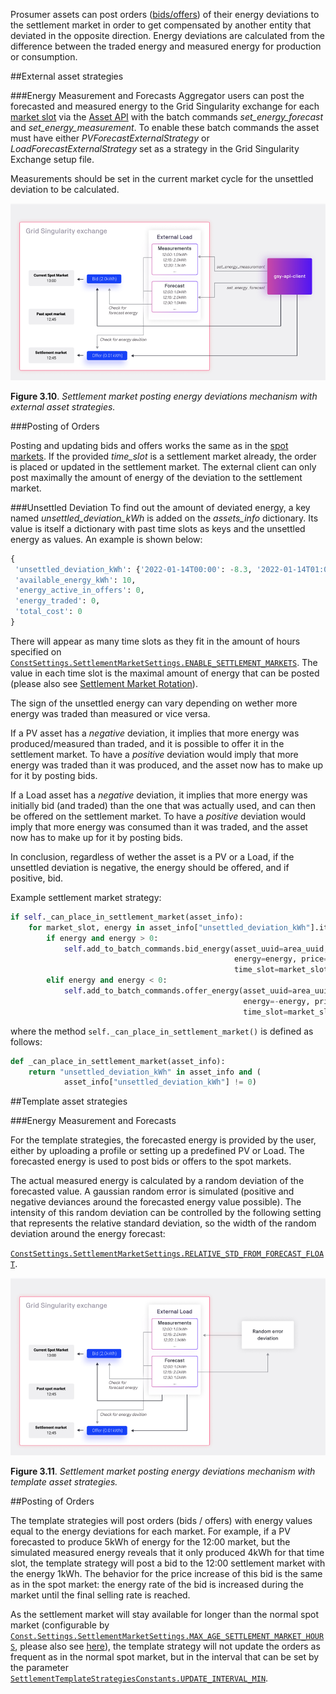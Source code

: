Prosumer assets can post orders ([bids/offers](https://gridsingularity.github.io/gsy-e/market-agent/)) of their energy deviations to the settlement market in order to get compensated by another entity that deviated in the opposite direction. Energy deviations are calculated from the difference between the traded energy and measured energy for production or consumption.

##External asset strategies

###Energy Measurement and Forecasts
Aggregator users can post the forecasted and measured energy to the Grid Singularity exchange for each [market slot](https://gridsingularity.github.io/gsy-e/market-types/#market-slots) via the [Asset API](https://gridsingularity.github.io/gsy-e/configure-trading-strategies-walkthrough/) with the batch commands _set_energy_forecast_ and _set_energy_measurement_. To enable these batch commands the asset must have either _PVForecastExternalStrategy_ or _LoadForecastExternalStrategy_ set as a strategy in the Grid Singularity Exchange setup file.

Measurements should be set in the current market cycle for the unsettled deviation to be calculated.

![alt_text](img/assets-strategies-1.png)

**Figure 3.10**. *Settlement market posting energy deviations mechanism with external asset strategies.*

###Posting of Orders

Posting and updating bids and offers works the same as in the [spot markets](https://gridsingularity.github.io/gsy-e/spot-market-types/). If the provided _time_slot_ is a settlement market already, the order is placed or updated in the settlement market. The external client can only post maximally the amount of energy of the deviation to the settlement market.

###Unsettled Deviation
To find out the amount of deviated energy, a key named _unsettled_deviation_kWh_ is added on the _assets_info_ dictionary. Its value is itself a dictionary with past time slots as keys and the unsettled energy as values. An example is shown below:

```python
{
 'unsettled_deviation_kWh': {'2022-01-14T00:00': -8.3, '2022-01-14T01:00': -10.5},
 'available_energy_kWh': 10,
 'energy_active_in_offers': 0,
 'energy_traded': 0,
 'total_cost': 0
}
```

There will appear as many time slots as they fit in the amount of hours specified on [`ConstSettings.SettlementMarketSettings.ENABLE_SETTLEMENT_MARKETS`](https://github.com/gridsingularity/gsy-framework/blob/175a9c3c3295b78e3b5d7610e221b6f2ea72f6ec/gsy_framework/constants_limits.py#L70). The value in each time slot is the maximal amount of energy that can be posted (please also see [Settlement Market Rotation](markets-rotation.md)).

The sign of the unsettled energy can vary depending on wether more energy was traded than measured or vice versa.

If a PV asset has a *negative* deviation, it implies that more energy was produced/measured than traded, and it is possible to offer it in the settlement market. To have a *positive* deviation would imply that more energy was traded than it was produced, and the asset now has to make up for it by posting bids.

If a Load asset has a *negative* deviation, it implies that more energy was initially bid (and traded) than the one that was actually used, and can then be offered on the settlement market. To have a *positive* deviation would imply that more energy was consumed than it was traded, and the asset now has to make up for it by posting bids.

In conclusion, regardless of wether the asset is a PV or a Load, if the unsettled deviation is negative, the energy should be offered, and if positive, bid.

Example settlement market strategy:

```python
if self._can_place_in_settlement_market(asset_info):
    for market_slot, energy in asset_info["unsettled_deviation_kWh"].items():
        if energy and energy > 0:
            self.add_to_batch_commands.bid_energy(asset_uuid=area_uuid,
                                                  energy=energy, price=30,
                                                  time_slot=market_slot)
        elif energy and energy < 0:
            self.add_to_batch_commands.offer_energy(asset_uuid=area_uuid,
                                                    energy=-energy, price=1,
                                                    time_slot=market_slot)
```
where the method `self._can_place_in_settlement_market()` is defined as follows:

```python
def _can_place_in_settlement_market(asset_info):
    return "unsettled_deviation_kWh" in asset_info and (
            asset_info["unsettled_deviation_kWh"] != 0)
```

##Template asset strategies

###Energy Measurement and Forecasts

For the template strategies, the forecasted energy is provided by the user, either by uploading a profile or setting up a predefined PV or Load. The forecasted energy is used to post bids or offers to the spot markets.

The actual measured energy is calculated by a random deviation of the forecasted value. A gaussian random error is simulated (positive and negative deviances around the forecasted energy value possible). The intensity of this random deviation can be controlled by the following setting that represents the relative standard deviation, so the width of the random deviation around the energy forecast:

[`ConstSettings.SettlementMarketSettings.RELATIVE_STD_FROM_FORECAST_FLOAT`](https://github.com/gridsingularity/gsy-framework/blob/175a9c3c3295b78e3b5d7610e221b6f2ea72f6ec/gsy_framework/constants_limits.py#L71).

![alt_text](img/assets-strategies-2.png)

**Figure 3.11**. *Settlement market posting energy deviations mechanism with template asset strategies.*

##Posting of Orders

The template strategies will post orders (bids / offers) with energy values equal to the energy deviations for each market. For example, if a PV forecasted to produce 5kWh of energy for the 12:00 market, but the simulated measured energy reveals that it only produced 4kWh for that time slot, the template strategy will post a bid to the 12:00 settlement market with the energy 1kWh. The behavior for the price increase of this bid is the same as in the spot market: the energy rate of the bid is increased during the market until the final selling rate is reached.

As the settlement market will stay available for longer than the normal spot market (configurable by [`Const.Settings.SettlementMarketSettings.MAX_AGE_SETTLEMENT_MARKET_HOURS`](https://github.com/gridsingularity/gsy-framework/blob/175a9c3c3295b78e3b5d7610e221b6f2ea72f6ec/gsy_framework/constants_limits.py#L69), please also see [here](markets-rotation.md)), the template strategy will not update the orders as frequent as in the normal spot market, but in the interval that can be set by the parameter [`SettlementTemplateStrategiesConstants.UPDATE_INTERVAL_MIN`](https://github.com/gridsingularity/gsy-e/blob/7f5d2866cfd8b8327e590a1377db2d9bd2909746/src/gsy_e/constants.py#L72).
